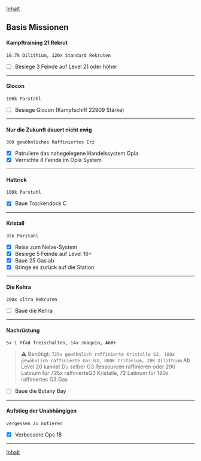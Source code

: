 [Inhalt](README.md#inhalt)

## Basis Missionen

#### Kampftraining 21 Rekrut
`10.7k Dilithium, 120x Standard Rekruten`
- [ ] Besiege 3 Feinde auf Level 21 oder höher
---

#### Glocon
`100k Parstahl`
- [ ] Besiege Glocon (Kampfschiff 22909 Stärke)
---

#### Nur die Zukunft dauert nicht ewig
`300 gewöhnliches Raffiniertes Erz`
- [x] Patruliere das nahegelegene Handelssystem Opla
- [x] Vernichte 8 Feinde im Opla System
---

#### Hattrick
`100k Parstahl`
- [x] Baue Trockendock C
---

#### Kristall
`35k Parstahl`
- [x] Reise zum Nelve-System
- [x] Besiege 5 Feinde auf Level 16+
- [x] Baue 25 Gas ab
- [x] Bringe es zurück auf die Station
---

#### Die Kehra
`200x Ultra Rekruten`
- [ ] Baue die Kehra
---

#### Nachrüstung
`5x 1 Pfad freischalten, 14x Joaquin, A60+`
> :warning: Benötigt: `725x gewöhnlich raffinierte Kristalle G3, 180x gewöhnlich raffinierte Gas G3, 800K Tritanium, 28K Dilithium`
> Ab Level 20 kannst Du selber G3 Ressourcen raffinieren oder 290 Latinum für 725x raffinierteG3 Kristalle, 72 Latinum für 180x raffiniertes G3 Gas
- [ ] Baue die Botany Bay
---

#### Aufstieg der Unabhängigen
`vergessen zu notieren`
- [x] Verbessere Ops 18
---

[Inhalt](README.md#inhalt)
